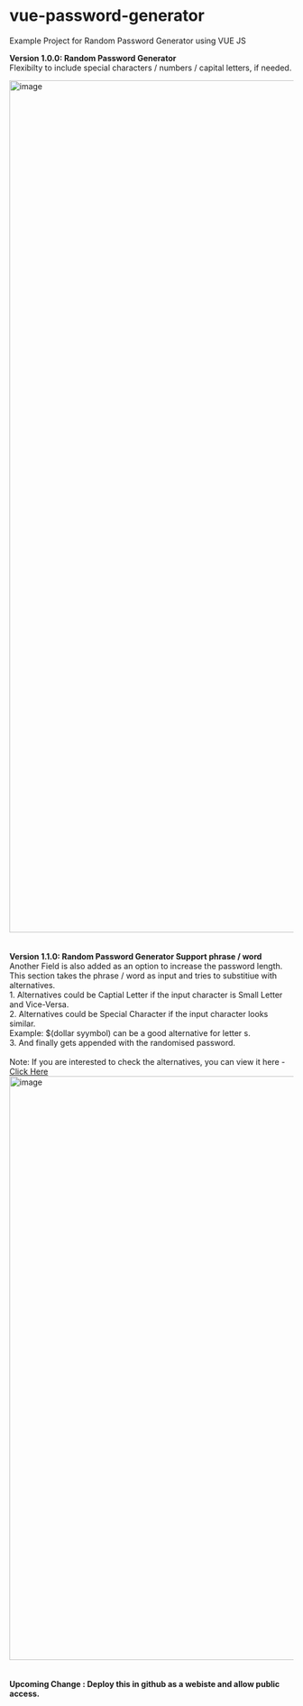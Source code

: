 # vue-password-generator
Example Project for Random Password Generator using VUE JS

<b>Version 1.0.0: Random Password Generator </b><br>
Flexibilty to include special characters / numbers / capital letters, if needed.

<img width="1512" alt="image" src="https://github.com/shreyas18jan/vue-password-generator/assets/16950889/0c15d9e5-e429-4fea-a6cf-ee26db12704c">
<br>
<br>
<br>
<b>Version 1.1.0: Random Password Generator Support phrase / word </b><br>
Another Field is also added as an option to increase the password length. This section takes the phrase / word as input and tries to substitiue with alternatives.<br>
1. Alternatives could be Captial Letter if the input character is Small Letter and Vice-Versa.<br>
2. Alternatives could be Special Character if the input character looks similar.<br>
Example: $(dollar syymbol) can be a good alternative for letter s.<br>
3. And finally gets appended with the randomised password.<br>
<br>Note: If you are interested to check the alternatives, you can view it here - <a href="https://github.com/shreyas18jan/vue-password-generator/blob/main/src/constant.js" target="_blank">Click Here</a>

<img width="1036" alt="image" src="https://github.com/shreyas18jan/vue-password-generator/assets/16950889/e6f379ec-60f6-4ff9-b094-814d25c98915">
<br>
<br>
<br>
<b>Upcoming Change : Deploy this in github as a webiste and allow public access.</b>
